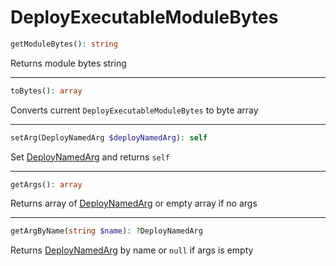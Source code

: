 # DeployExecutableModuleBytes

```php
getModuleBytes(): string
```
Returns module bytes string

---
```php
toBytes(): array
```
Converts current `DeployExecutableModuleBytes` to byte array

---
```php
setArg(DeployNamedArg $deployNamedArg): self
```
Set [DeployNamedArg](DeployNamedArg.md) and returns `self`

---
```php
getArgs(): array
```
Returns array of [DeployNamedArg](DeployNamedArg.md) or empty array if no args

---
```php
getArgByName(string $name): ?DeployNamedArg
```
Returns [DeployNamedArg](DeployNamedArg.md) by name or `null` if args is empty
